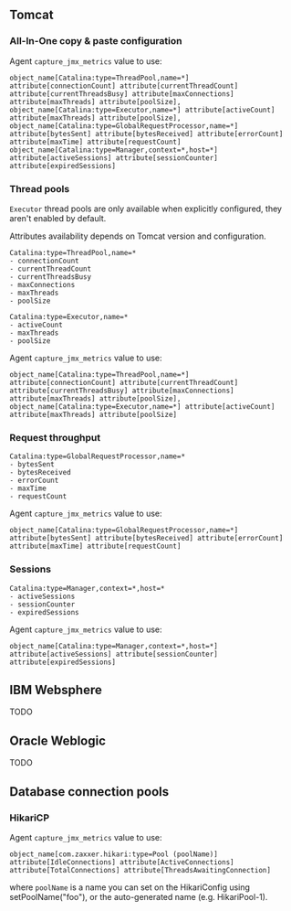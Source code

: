 
## Tomcat

### All-In-One copy & paste configuration

Agent `capture_jmx_metrics` value to use:
```
object_name[Catalina:type=ThreadPool,name=*] attribute[connectionCount] attribute[currentThreadCount] attribute[currentThreadsBusy] attribute[maxConnections] attribute[maxThreads] attribute[poolSize], object_name[Catalina:type=Executor,name=*] attribute[activeCount] attribute[maxThreads] attribute[poolSize], object_name[Catalina:type=GlobalRequestProcessor,name=*] attribute[bytesSent] attribute[bytesReceived] attribute[errorCount] attribute[maxTime] attribute[requestCount] object_name[Catalina:type=Manager,context=*,host=*] attribute[activeSessions] attribute[sessionCounter] attribute[expiredSessions]
```

### Thread pools

`Executor` thread pools are only available when explicitly configured, they aren't enabled by default.

Attributes availability depends on Tomcat version and configuration.

```
Catalina:type=ThreadPool,name=*
- connectionCount
- currentThreadCount
- currentThreadsBusy
- maxConnections
- maxThreads
- poolSize

Catalina:type=Executor,name=*
- activeCount
- maxThreads
- poolSize
```

Agent `capture_jmx_metrics` value to use:
```
object_name[Catalina:type=ThreadPool,name=*] attribute[connectionCount] attribute[currentThreadCount] attribute[currentThreadsBusy] attribute[maxConnections] attribute[maxThreads] attribute[poolSize], object_name[Catalina:type=Executor,name=*] attribute[activeCount] attribute[maxThreads] attribute[poolSize]
```

### Request throughput

```
Catalina:type=GlobalRequestProcessor,name=*
- bytesSent
- bytesReceived
- errorCount
- maxTime
- requestCount
```

Agent `capture_jmx_metrics` value to use:
```
object_name[Catalina:type=GlobalRequestProcessor,name=*] attribute[bytesSent] attribute[bytesReceived] attribute[errorCount] attribute[maxTime] attribute[requestCount]
```

### Sessions

```
Catalina:type=Manager,context=*,host=*
- activeSessions
- sessionCounter
- expiredSessions
```

Agent `capture_jmx_metrics` value to use:
```
object_name[Catalina:type=Manager,context=*,host=*] attribute[activeSessions] attribute[sessionCounter] attribute[expiredSessions]
```

## IBM Websphere

TODO

## Oracle Weblogic

TODO

## Database connection pools
### HikariCP

Agent `capture_jmx_metrics` value to use:
```
object_name[com.zaxxer.hikari:type=Pool (poolName)] attribute[IdleConnections] attribute[ActiveConnections] attribute[TotalConnections] attribute[ThreadsAwaitingConnection]
```
where `poolName` is a name you can set on the HikariConfig using setPoolName("foo"), or the auto-generated name (e.g. HikariPool-1).
